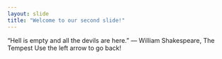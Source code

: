 ```yaml
---
layout: slide
title: "Welcome to our second slide!"
---
```

“Hell is empty and all the devils are here.”
― William Shakespeare, The Tempest 
Use the left arrow to go back!
